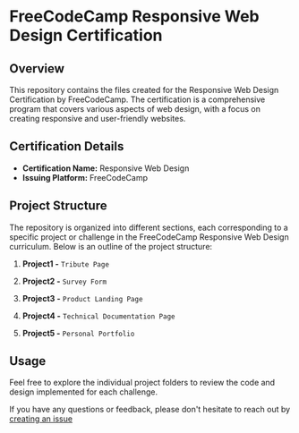 # FreeCodeCamp Responsive Web Design Certification

## Overview

This repository contains the files created for the Responsive Web Design Certification by FreeCodeCamp. The certification is a comprehensive program that covers various aspects of web design, with a focus on creating responsive and user-friendly websites.

## Certification Details

- **Certification Name:** Responsive Web Design
- **Issuing Platform:** FreeCodeCamp
<!-- 
- **Certification Link:** [Your Certification Link] 
-->

## Project Structure

The repository is organized into different sections, each corresponding to a specific project or challenge in the FreeCodeCamp Responsive Web Design curriculum. Below is an outline of the project structure:

1. **Project1 -** `Tribute Page`

2. **Project2 -** `Survey Form`

3. **Project3 -** `Product Landing Page`

4. **Project4 -** `Technical Documentation Page`

5. **Project5 -** `Personal Portfolio`
## Usage

Feel free to explore the individual project folders to review the code and design implemented for each challenge.

If you have any questions or feedback, please don't hesitate to reach out by [creating an issue](https://github.com/Fawaz-Khan-R/Responsive-Web-design/issues/new)
<!--
## Certification Badge


```markdown
[![FreeCodeCamp Responsive Web Design Certification](Your_Badge_Image_Link)](Your_Certification_Link)
-->
